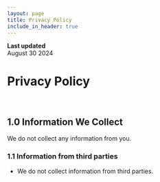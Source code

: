 ```yaml
---
layout: page
title: Privacy Policy
include_in_header: true
---
```


**Last updated**  
August 30 2024

# Privacy Policy

<br>

## 1.0 Information We Collect
We do not collect any information from you.

### 1.1 Information from third parties
- We do not collect information from third parties.
